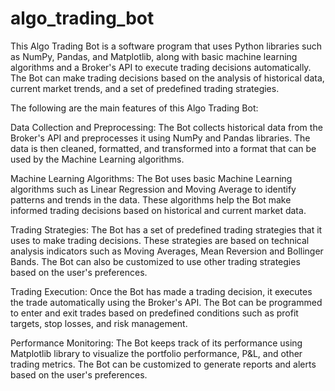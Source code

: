 # algo_trading_bot
This Algo Trading Bot is a software program that uses Python libraries such as NumPy, Pandas, and Matplotlib, along with basic machine learning algorithms and a Broker's API to execute trading decisions automatically. The Bot can make trading decisions based on the analysis of historical data, current market trends, and a set of predefined trading strategies.

The following are the main features of this Algo Trading Bot:

Data Collection and Preprocessing: The Bot collects historical data from the Broker's API and preprocesses it using NumPy and Pandas libraries. The data is then cleaned, formatted, and transformed into a format that can be used by the Machine Learning algorithms.

Machine Learning Algorithms: The Bot uses basic Machine Learning algorithms such as Linear Regression and Moving Average to identify patterns and trends in the data. These algorithms help the Bot make informed trading decisions based on historical and current market data.

Trading Strategies: The Bot has a set of predefined trading strategies that it uses to make trading decisions. These strategies are based on technical analysis indicators such as Moving Averages, Mean Reversion and Bollinger Bands. The Bot can also be customized to use other trading strategies based on the user's preferences.

Trading Execution: Once the Bot has made a trading decision, it executes the trade automatically using the Broker's API. The Bot can be programmed to enter and exit trades based on predefined conditions such as profit targets, stop losses, and risk management.

Performance Monitoring: The Bot keeps track of its performance using Matplotlib library to visualize the portfolio performance, P&L, and other trading metrics. The Bot can be customized to generate reports and alerts based on the user's preferences.
 
